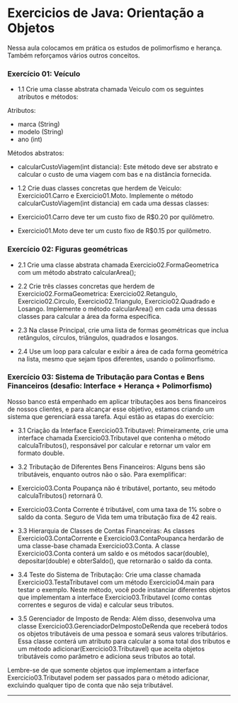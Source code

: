 # Exercicios de Java: Orientação a Objetos
  Nessa aula colocamos em prática os estudos de polimorfismo e herança. Também reforçamos vários outros conceitos.


### Exercício 01: Veículo

- 1.1 Crie uma classe abstrata chamada Veiculo com os seguintes atributos e métodos:

Atributos:
- marca (String)
- modelo (String)
- ano (int)

Métodos abstratos:
- calcularCustoViagem(int distancia): Este método deve ser abstrato e calcular o custo de uma viagem com bas e na distância fornecida.

- 1.2 Crie duas classes concretas que herdem de Veiculo: Exercicio01.Carro e Exercicio01.Moto. Implemente o método calcularCustoViagem(int distancia) em cada uma dessas classes:

- Exercicio01.Carro deve ter um custo fixo de R$0.20 por quilômetro.
- Exercicio01.Moto deve ter um custo fixo de R$0.15 por quilômetro.

### Exercício 02: Figuras geométricas

- 2.1 Crie uma classe abstrata chamada Exercicio02.FormaGeometrica com um método abstrato calcularArea();

- 2.2 Crie três classes concretas que herdem de Exercicio02.FormaGeometrica: Exercicio02.Retangulo, Exercicio02.Circulo, Exercicio02.Triangulo, Exercicio02.Quadrado e Losango. Implemente o método calcularArea() em cada uma dessas classes para calcular a área da forma específica.

- 2.3 Na classe Principal, crie uma lista de formas geométricas que inclua retângulos, círculos, triângulos, quadrados e losangos.

- 2.4 Use um loop para calcular e exibir a área de cada forma geométrica na lista, mesmo que sejam tipos diferentes, usando o polimorfismo.

### Exercício 03: Sistema de Tributação para Contas e Bens Financeiros (desafio: Interface + Herança + Polimorfismo)

Nosso banco está empenhado em aplicar tributações aos bens financeiros de nossos clientes, e para alcançar esse objetivo, estamos criando um sistema que gerenciará essa tarefa. Aqui estão as etapas do exercício:

- 3.1 Criação da Interface Exercicio03.Tributavel:
Primeiramente, crie uma interface chamada Exercicio03.Tributavel que contenha o método calculaTributos(), responsável por calcular e retornar um valor em formato double.

- 3.2 Tributação de Diferentes Bens Financeiros:
Alguns bens são tributáveis, enquanto outros não o são. Para exemplificar:

- Exercicio03.Conta Poupança não é tributável, portanto, seu método calculaTributos() retornará 0.
- Exercicio03.Conta Corrente é tributável, com uma taxa de 1% sobre o saldo da conta.
Seguro de Vida tem uma tributação fixa de 42 reais.

- 3.3 Hierarquia de Classes de Contas Financeiras:
As classes Exercicio03.ContaCorrente e Exercicio03.ContaPoupanca herdarão de uma classe-base chamada Exercicio03.Conta. A classe Exercicio03.Conta conterá um saldo e os métodos sacar(double), depositar(double) e obterSaldo(), que retornarão o saldo da conta.

- 3.4 Teste do Sistema de Tributação:
Crie uma classe chamada Exercicio03.TestaTributavel com um método Exercicio04.main para testar o exemplo. Neste método, você pode instanciar diferentes objetos que implementam a interface Exercicio03.Tributavel (como contas correntes e seguros de vida) e calcular seus tributos.

- 3.5 Gerenciador de Imposto de Renda:
Além disso, desenvolva uma classe Exercicio03.GerenciadorDeImpostoDeRenda que receberá todos os objetos tributáveis de uma pessoa e somará seus valores tributários. Essa classe conterá um atributo para calcular a soma total dos tributos e um método adicionar(Exercicio03.Tributavel) que aceita objetos tributáveis como parâmetro e adiciona seus tributos ao total.

Lembre-se de que somente objetos que implementam a interface Exercicio03.Tributavel podem ser passados para o método adicionar, excluindo qualquer tipo de conta que não seja tributável.



* * *
